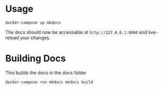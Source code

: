 # Usage

```
docker-compose up mkdocs
```

The docs should now be accessable at `http://127.0.0.1:8000` and live-reload your changes.

# Building Docs

This builds the docs in the docs folder
```
docker-compose run mkdocs mkdocs build
```